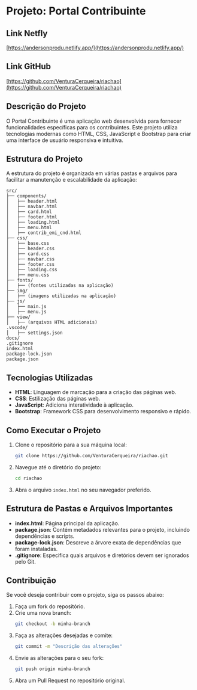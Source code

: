 # Projeto: Portal Contribuinte

## Link Netfly
[https://andersonprodu.netlify.app/](https://andersonprodu.netlify.app/)

## Link GitHub
[https://github.com/VenturaCerqueira/riachao](https://github.com/VenturaCerqueira/riachao)

## Descrição do Projeto
O Portal Contribuinte é uma aplicação web desenvolvida para fornecer funcionalidades específicas para os contribuintes. Este projeto utiliza tecnologias modernas como HTML, CSS, JavaScript e Bootstrap para criar uma interface de usuário responsiva e intuitiva.

## Estrutura do Projeto
A estrutura do projeto é organizada em várias pastas e arquivos para facilitar a manutenção e escalabilidade da aplicação:

```
src/
├── components/
│   ├── header.html
│   ├── navbar.html
│   ├── card.html
│   ├── footer.html
│   ├── loading.html
│   ├── menu.html
│   ├── contrib_emi_cnd.html
├── css/
│   ├── base.css
│   ├── header.css
│   ├── card.css
│   ├── navbar.css
│   ├── footer.css
│   ├── loading.css
│   ├── menu.css
├── fonts/
│   ├── (fontes utilizadas na aplicação)
├── img/
│   ├── (imagens utilizadas na aplicação)
├── js/
│   ├── main.js
│   ├── menu.js
├── view/
│   ├── (arquivos HTML adicionais)
.vscode/
│   ├── settings.json
docs/
.gitignore
index.html
package-lock.json
package.json
```

## Tecnologias Utilizadas
- **HTML**: Linguagem de marcação para a criação das páginas web.
- **CSS**: Estilização das páginas web.
- **JavaScript**: Adiciona interatividade à aplicação.
- **Bootstrap**: Framework CSS para desenvolvimento responsivo e rápido.

## Como Executar o Projeto
1. Clone o repositório para a sua máquina local:
   ```sh
   git clone https://github.com/VenturaCerqueira/riachao.git
   ```

2. Navegue até o diretório do projeto:
   ```sh
   cd riachao
   ```

3. Abra o arquivo `index.html` no seu navegador preferido.

## Estrutura de Pastas e Arquivos Importantes
- **index.html**: Página principal da aplicação.
- **package.json**: Contém metadados relevantes para o projeto, incluindo dependências e scripts.
- **package-lock.json**: Descreve a árvore exata de dependências que foram instaladas.
- **.gitignore**: Especifica quais arquivos e diretórios devem ser ignorados pelo Git.

## Contribuição
Se você deseja contribuir com o projeto, siga os passos abaixo:
1. Faça um fork do repositório.
2. Crie uma nova branch:
   ```sh
   git checkout -b minha-branch
   ```
3. Faça as alterações desejadas e comite:
   ```sh
   git commit -m "Descrição das alterações"
   ```
4. Envie as alterações para o seu fork:
   ```sh
   git push origin minha-branch
   ```
5. Abra um Pull Request no repositório original.

